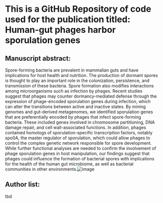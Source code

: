 # This is a GitHub Repository of code used for the publication titled: Human-gut phages harbor sporulation genes

## Manuscript abstract:

Spore-forming bacteria are prevalent in mammalian guts and have implications for host health and nutrition. The production of dormant spores is thought to play an important role in the colonization, persistence, and transmission of these bacteria. Spore formation also modifies interactions among microorganisms such as infection by phages. Recent studies suggest that phages may counter dormancy-mediated defense through the expression of phage-encoded sporulation genes during infection, which can alter the transitions between active and inactive states. By mining genomes and gut-derived metagenomes, we identified sporulation genes that are preferentially encoded by phages that infect spore-forming bacteria. These included genes involved in chromosome partitioning, DNA damage repair, and cell wall-associated functions. In addition, phages contained homologs of sporulation-specific transcription factors, notably spo0A, the master regulator of sporulation, which could allow phages to control the complex genetic network responsible for spore development. While further functional analyses are needed to confirm the involvement of phage sporulation genes in host manipulation, our findings suggest that phages could influence the formation of bacterial spores with implications for the health of the human gut microbiome, as well as bacterial communities in other environments.![image](https://user-images.githubusercontent.com/95941755/213235283-7d735cdd-7aaa-41e7-b9a8-81538baa0092.png)

## Author list:
tbd
